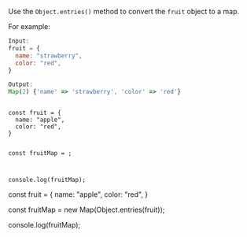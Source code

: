 Use the `Object.entries()` method to
convert the `fruit` object to a map.

For example:
```js
Input:
fruit = {
  name: "strawberry",
  color: "red",
}

Output:
Map(2) {'name' => 'strawberry', 'color' => 'red'}
```

<codeblock type="exercise" language="javascript" testMode="fixedInput">
<code>
const fruit = {
  name: "apple",
  color: "red",
}

const fruitMap = ;

console.log(fruitMap);
</code>

<solution>
const fruit = {
  name: "apple",
  color: "red",
}

const fruitMap = new Map(Object.entries(fruit));

console.log(fruitMap);
</solution>
</codeblock>
